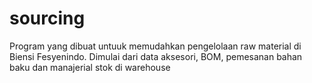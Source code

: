 # sourcing
Program yang dibuat untuuk memudahkan pengelolaan raw material di Biensi Fesyenindo. Dimulai dari data aksesori, BOM, pemesanan bahan baku dan manajerial stok di warehouse
